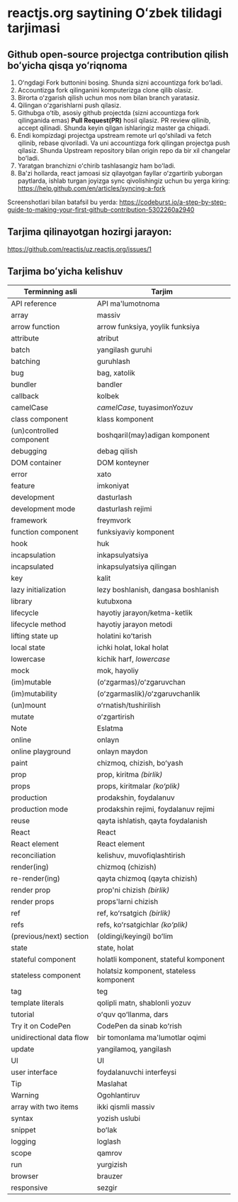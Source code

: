 # reactjs.org saytining Oʻzbek tilidagi tarjimasi

## Github open-source projectga contribution qilish boʻyicha qisqa yoʻriqnoma
1. Oʻngdagi Fork buttonini bosing. Shunda sizni accountizga fork boʻladi.
2. Accountizga fork qilinganini komputerizga clone qilib olasiz.
3. Birorta oʻzgarish qilish uchun mos nom bilan branch yaratasiz.
4. Qilingan oʻzgarishlarni push qilasiz.
5. Githubga oʻtib, asosiy github projectda (sizni accountizga fork qilinganida emas) **Pull Request(PR)** hosil qilasiz. PR review qilinib, accept qilinadi. Shunda keyin qilgan ishlaringiz master ga chiqadi.
6. Endi kompizdagi projectga upstream remote url qoʻshiladi va fetch qilinib, rebase qivoriladi. Va uni accountizga fork qilingan projectga push qilasiz. Shunda Upstream repository bilan origin repo da bir xil changelar boʻladi.
7. Yaratgan branchizni oʻchirib tashlasangiz ham boʻladi.
8. Ba'zi hollarda, react jamoasi siz qilayotgan fayllar oʻzgartirib yuborgan paytlarda, ishlab turgan joyizga sync qivolishingiz uchun bu yerga kiring: https://help.github.com/en/articles/syncing-a-fork

Screenshotlari bilan batafsil bu yerda: https://codeburst.io/a-step-by-step-guide-to-making-your-first-github-contribution-5302260a2940 


## Tarjima qilinayotgan hozirgi jarayon: 
https://github.com/reactjs/uz.reactjs.org/issues/1

## Tarjima boʻyicha kelishuv

| Terminning asli | Tarjim |
| ------------------ | ---------- |
| API reference | API ma'lumotnoma |
| array | massiv |
| arrow function |  arrow funksiya, yoylik funksiya  |
| attribute | atribut |
| batch | yangilash guruhi |
| batching | guruhlash |
| bug | bag, xatolik  |
| bundler | bandler |
| callback | kolbek |
| camelCase | *camelCase*, tuyasimonYozuv |
| class component | klass komponent |
| (un)controlled component | boshqaril(may)adigan komponent |
| debugging | debag qilish |
| DOM container | DOM konteyner |
| error | xato |
| feature | imkoniyat |
| development | dasturlash |
| development mode | dasturlash rejimi |
| framework | freymvork |
| function component | funksiyaviy komponent |
| hook | huk |
| incapsulation | inkapsulyatsiya |
| incapsulated | inkapsulyatsiya qilingan |
| key | kalit |
| lazy initialization | lezy boshlanish, dangasa boshlanish |
| library | kutubxona |
| lifecycle | hayotiy jarayon/ketma-ketlik |
| lifecycle method | hayotiy jarayon metodi |
| lifting state up | holatini koʻtarish |
| local state | ichki holat, lokal holat |
| lowercase | kichik harf, *lowercase* |
| mock | mok, hayoliy |
| (im)mutable | (oʻzgarmas)/oʻzgaruvchan |
| (im)mutability | (oʻzgarmaslik)/oʻzgaruvchanlik |
| (un)mount | oʻrnatish/tushirilish |
| mutate | oʻzgartirish |
| Note | Eslatma |
| online | onlayn |
| online playground | onlayn maydon |
| paint | chizmoq, chizish, boʻyash |
| prop | prop, kiritma *(birlik)* |
| props | props, kiritmalar *(koʻplik)* |
| production | prodakshin, foydalanuv |
| production mode | prodakshin rejimi, foydalanuv rejimi |
| reuse | qayta ishlatish, qayta foydalanish |
| React | React |
| React element | React element |
| reconciliation | kelishuv, muvofiqlashtirish |
| render(ing) | chizmoq (chizish) |
| re-render(ing) | qayta chizmoq (qayta chizish) |
| render prop | prop'ni chizish *(birlik)* |
| render props | props'larni chizish |
| ref | ref, koʻrsatgich *(birlik)* |
| refs | refs, koʻrsatgichlar *(koʻplik)* |
| (previous/next) section | (oldingi/keyingi) boʻlim |
| state | state, holat |
| stateful component | holatli komponent, stateful komponent |
| stateless component | holatsiz komponent, stateless komponent |
| tag | teg |
| template literals | qolipli matn, shablonli yozuv |
| tutorial | oʻquv qoʻllanma, dars |
| Try it on CodePen | CodePen da sinab koʻrish |
| unidirectional data flow | bir tomonlama ma'lumotlar oqimi |
| update | yangilamoq, yangilash |
| UI | UI |
| user interface | foydalanuvchi interfeysi |
| Tip | Maslahat |
| Warning | Ogohlantiruv |
| array with two items | ikki qismli massiv |
| syntax | yozish uslubi |
| snippet | boʻlak |
| logging | loglash |
| scope | qamrov |
| run | yurgizish |
| browser | brauzer |
| responsive | sezgir |